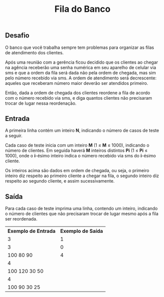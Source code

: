 <header>
	<h1 id="page-title">Fila do Banco</h1>
</header>
<main>
	<h2>Desafio</h2>
	<p>
		O banco que você trabalha sempre tem problemas para organizar as filas de atendimento dos clientes.
	</p>
	<p>
		Após uma reunião com a gerência ficou decidido que os clientes ao chegar na agência receberão uma senha numérica em seu aparelho de celular via sms e que a ordem da fila será dada não pela ordem de chegada, mas sim pelo número recebido via sms. A ordem de atendimento será decrescente: aqueles que receberam número maior deverão ser atendidos primeiro.
	</p>
	<p>
		Então, dada a ordem de chegada dos clientes reordene a fila de acordo com o número recebido via sms, e diga quantos clientes não precisaram trocar de lugar nessa reordenação.
	</p>
	<h2>Entrada</h2>
	<p>
		A primeira linha contém um inteiro <strong>N</strong>, indicando o número de casos de teste a seguir.
	</p>
	<p>
		Cada caso de teste inicia com um inteiro <strong>M</strong> (1 ≤ <strong>M</strong> ≤ 1000), indicando o número de clientes. Em seguida haverá <strong>M</strong> inteiros distintos <strong>Pi</strong> (1 ≤ <strong>Pi</strong> ≤ 1000), onde o <strong>i</strong>-ésimo inteiro indica o número recebido via sms do <strong>i</strong>-ésimo cliente.
	</p>
	<p>
		Os inteiros acima são dados em ordem de chegada, ou seja, o primeiro inteiro diz respeito ao primeiro cliente a chegar na fila, o segundo inteiro diz respeito ao segundo cliente, e assim sucessivamente.
	</p>
	<h2>Saída</h2>
	<p>
		Para cada caso de teste imprima uma linha, contendo um inteiro, indicando o número de clientes que não precisaram trocar de lugar mesmo após a fila ser reordenada.
	</p>
	<table>
		<tr>
			<th>Exemplo de Entrada</th>
			<th>Exemplo de Saída</th>
		</tr>
		<tr>
			<td>3</td>
			<td>1</td>
		</tr>
		<tr>
			<td>3</td>
			<td>0</td>
		</tr>
		<tr>
			<td>100 80 90</td>
			<td>4</td>
		</tr>
		<tr>
			<td>4</td>
			<td></td>
		</tr>
		<tr>
			<td>100 120 30 50</td>
			<td></td>
		</tr>
		<tr>
			<td>4</td>
			<td></td>
		</tr>
		<tr>
			<td>100 90 30 25</td>
			<td></td>
		</tr>
	</table>
</main>